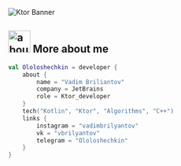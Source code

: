 ![Ktor Banner](https://raw.github.com/Ololoshechkin/Ololoshechkin/master/github.png)

## <img width="45" alt="about" src="https://raw.github.com/Ololoshechkin/Ololoshechkin/master/about.png"> More about me
```kotlin
val Ololoshechkin = developer {
    about {
        name = "Vadim Briliantov"
        company = JetBrains
        role = Ktor_developer
    }
    tech("Kotlin", "Ktor", "Algorithms", "C++")
    links {
        instagram = "vadimbrilyantov"
        vk = "vbrilyantov"
        telegram = "Ololoshechkin"
    }
}
```
